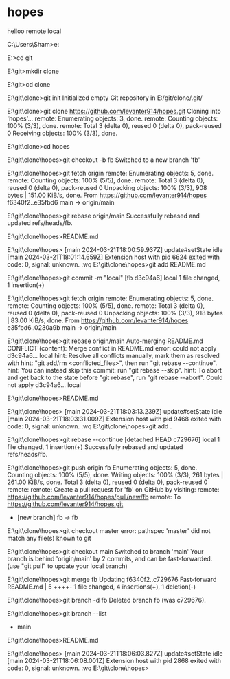 # hopes
helloo
remote
local

C:\Users\Sham>e:

E:\>cd git

E:\git>mkdir clone

E:\git>cd clone

E:\git\clone>git init
Initialized empty Git repository in E:/git/clone/.git/

E:\git\clone>git clone https://github.com/levanter914/hopes.git
Cloning into 'hopes'...
remote: Enumerating objects: 3, done.
remote: Counting objects: 100% (3/3), done.
remote: Total 3 (delta 0), reused 0 (delta 0), pack-reused 0
Receiving objects: 100% (3/3), done.

E:\git\clone>cd hopes

E:\git\clone\hopes>git checkout -b fb
Switched to a new branch 'fb'

E:\git\clone\hopes>git fetch origin
remote: Enumerating objects: 5, done.
remote: Counting objects: 100% (5/5), done.
remote: Total 3 (delta 0), reused 0 (delta 0), pack-reused 0
Unpacking objects: 100% (3/3), 908 bytes | 151.00 KiB/s, done.
From https://github.com/levanter914/hopes
   f6340f2..e35fbd6  main       -> origin/main

E:\git\clone\hopes>git rebase origin/main
Successfully rebased and updated refs/heads/fb.

E:\git\clone\hopes>README.md

E:\git\clone\hopes>
[main 2024-03-21T18:00:59.937Z] update#setState idle
[main 2024-03-21T18:01:14.659Z] Extension host with pid 6624 exited with code: 0, signal: unknown.
:wq
E:\git\clone\hopes>git add README.md

E:\git\clone\hopes>git commit -m "local"
[fb d3c94a6] local
 1 file changed, 1 insertion(+)

E:\git\clone\hopes>git fetch origin
remote: Enumerating objects: 5, done.
remote: Counting objects: 100% (5/5), done.
remote: Total 3 (delta 0), reused 0 (delta 0), pack-reused 0
Unpacking objects: 100% (3/3), 918 bytes | 83.00 KiB/s, done.
From https://github.com/levanter914/hopes
   e35fbd6..0230a9b  main       -> origin/main

E:\git\clone\hopes>git rebase origin/main
Auto-merging README.md
CONFLICT (content): Merge conflict in README.md
error: could not apply d3c94a6... local
hint: Resolve all conflicts manually, mark them as resolved with
hint: "git add/rm <conflicted_files>", then run "git rebase --continue".
hint: You can instead skip this commit: run "git rebase --skip".
hint: To abort and get back to the state before "git rebase", run "git rebase --abort".
Could not apply d3c94a6... local

E:\git\clone\hopes>README.md

E:\git\clone\hopes>
[main 2024-03-21T18:03:13.239Z] update#setState idle
[main 2024-03-21T18:03:31.009Z] Extension host with pid 9468 exited with code: 0, signal: unknown.
:wq
E:\git\clone\hopes>git add .

E:\git\clone\hopes>git rebase --continue
[detached HEAD c729676] local
 1 file changed, 1 insertion(+)
Successfully rebased and updated refs/heads/fb.

E:\git\clone\hopes>git push origin fb
Enumerating objects: 5, done.
Counting objects: 100% (5/5), done.
Writing objects: 100% (3/3), 261 bytes | 261.00 KiB/s, done.
Total 3 (delta 0), reused 0 (delta 0), pack-reused 0
remote:
remote: Create a pull request for 'fb' on GitHub by visiting:
remote:      https://github.com/levanter914/hopes/pull/new/fb
remote:
To https://github.com/levanter914/hopes.git
 * [new branch]      fb -> fb

E:\git\clone\hopes>git checkout master
error: pathspec 'master' did not match any file(s) known to git

E:\git\clone\hopes>git checkout main
Switched to branch 'main'
Your branch is behind 'origin/main' by 2 commits, and can be fast-forwarded.
  (use "git pull" to update your local branch)

E:\git\clone\hopes>git merge fb
Updating f6340f2..c729676
Fast-forward
 README.md | 5 ++++-
 1 file changed, 4 insertions(+), 1 deletion(-)

E:\git\clone\hopes>git branch -d fb
Deleted branch fb (was c729676).

E:\git\clone\hopes>git branch --list
* main

E:\git\clone\hopes>README.md

E:\git\clone\hopes>
[main 2024-03-21T18:06:03.827Z] update#setState idle
[main 2024-03-21T18:06:08.001Z] Extension host with pid 2868 exited with code: 0, signal: unknown.
:wq
E:\git\clone\hopes>
